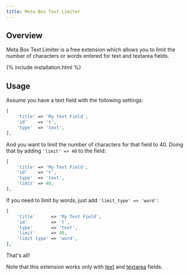 ```yaml
---
title: Meta Box Text Limiter
---
```


## Overview

Meta Box Text Limiter is a free extension which allows you to limit the number of characters or words entered for text and textarea fields.

{% include installation.html %}

## Usage

Assume you have a text field with the following settings:

```php
[
	'title' => 'My Text Field',
	'id'    => 't',
	'type'  => 'text',
],
```

And you want to limit the number of characters for that field to 40. Doing that by adding `'limit' => 40` to the field:

```php
[
	'title' => 'My Text Field',
	'id'    => 't',
	'type'  => 'text',
	'limit' => 40,
],
```

If you need to limit by words, just add `'limit_type' => 'word'`:


```php
[
	'title'      => 'My Text Field',
	'id'         => 't',
	'type'       => 'text',
	'limit'      => 40,
	'limit type' => 'word',
],
```

That's all!

Note that this extension works only with [text](https://docs.metabox.io/fields/text/) and [textarea](https://docs.metabox.io/fields/textarea/) fields.
